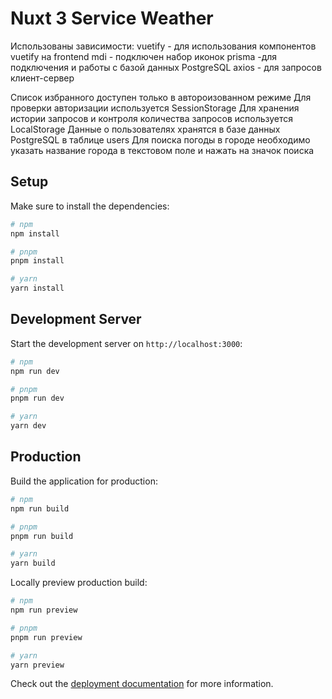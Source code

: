 # Nuxt 3 Service Weather
Использованы зависимости:
vuetify - для использования компонентов vuetify на frontend
mdi - подключен набор иконок
prisma -для подключения и работы с базой данных PostgreSQL
axios - для запросов клиент-сервер

Список избранного доступен только в автороизованном режиме
Для проверки авторизации используется SessionStorage
Для хранения истории запросов и контроля количества запросов используется LocalStorage
Данные о пользователях хранятся в базе данных PostgreSQL в таблице users
Для поиска погоды в городе необходимо указать название города в текстовом поле и нажать на значок поиска

## Setup

Make sure to install the dependencies:

```bash
# npm
npm install

# pnpm
pnpm install

# yarn
yarn install
```

## Development Server

Start the development server on `http://localhost:3000`:

```bash
# npm
npm run dev

# pnpm
pnpm run dev

# yarn
yarn dev
```

## Production

Build the application for production:

```bash
# npm
npm run build

# pnpm
pnpm run build

# yarn
yarn build
```

Locally preview production build:

```bash
# npm
npm run preview

# pnpm
pnpm run preview

# yarn
yarn preview
```

Check out the [deployment documentation](https://nuxt.com/docs/getting-started/deployment) for more information.
